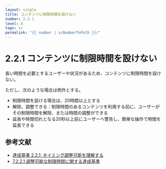```yaml
---
layout: single
title: コンテンツに制限時間を設けない
number: 2.2.1
level: A
tags: sc
permalink: "{{ number | scNumberToPath }}/"
---
```


# 2.2.1 コンテンツに制限時間を設けない

長い時間を必要とするユーザーや状況があるため、コンテンツに制限時間を設けない。

ただし、次のような場合は例外とする。

- 制限時間を設ける場合は、20時間以上とする
- 解除、調整できる：制限時間のあるコンテンツを利用する前に、ユーザーがその制限時間を解除、または時間の調整ができる
- 延長や時間切れとなる20秒以上前にユーザーへ警告し、簡単な操作で時間を延長できる

## 参考文献

- [達成基準 2.2.1: タイミング調整可能を理解する](https://waic.jp/docs/WCAG21/Understanding/timing-adjustable.html)
- [7.2.2.1 調整可能な制限時間に関する達成基準](http://waic.jp/docs/jis2010/test-guidelines/201211/icl-7.2.2.1.html)
